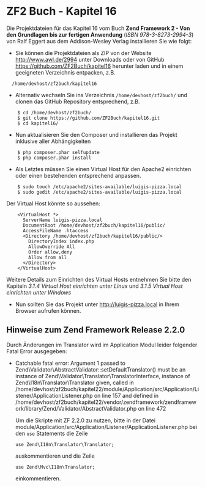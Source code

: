 ZF2 Buch - Kapitel 16
=====================

Die Projektdateien für das Kapitel 16 vom Buch **Zend Framework 2 - Von den 
Grundlagen bis zur fertigen Anwendung** (*ISBN 978-3-8273-2994-3*) von Ralf Eggert 
aus dem Addison-Wesley Verlag installieren Sie wie folgt:

* Sie können die Projektdateien als ZIP von der Website http://www.awl.de/2994 
  unter Downloads oder von GitHub https://github.com/ZF2Buch/kapitel16 herunter
  laden und in einem geeigneten Verzeichnis entpacken, z.B.
```
  /home/devhost/zf2buch/kapitel16
```
  
* Alternativ wechseln Sie ins Verzeichnis `/home/devhost/zf2buch/` und clonen das
  GitHub Repository entsprechend, z.B.
```
    $ cd /home/devhost/zf2buch/
    $ git clone https://github.com/ZF2Buch/kapitel16.git
    $ cd kapitel16/
```
  
* Nun aktualisieren Sie den Composer und installieren das Projekt inklusive
  aller Abhängigkeiten
```
    $ php composer.phar selfupdate
    $ php composer.phar install
```

* Als Letztes müssen Sie einen Virtual Host für den Apache2 einrichten oder einen
  bestehenden entsprechend anpassen.
```
    $ sudo touch /etc/apache2/sites-available/luigis-pizza.local
    $ sudo gedit /etc/apache2/sites-available/luigis-pizza.local
```
  Der Virtual Host könnte so aussehen:
```
    <VirtualHost *>
      ServerName luigis-pizza.local
      DocumentRoot /home/devhost/zf2buch/kapitel16/public/
      AccessFileName .htaccess
      <Directory /home/devhost/zf2buch/kapitel16/public/>
        DirectoryIndex index.php
        AllowOverride All
        Order allow,deny
        Allow from all
      </Directory>
    </VirtualHost>
```
  Weitere Details zum Einrichten des Virtual Hosts entnehmen Sie bitte den 
  Kapiteln *3.1.4 Virtual Host einrichten unter Linux* und *3.1.5 Virtual Host 
  einrichten unter Windows*
  
* Nun sollten Sie das Projekt unter http://luigis-pizza.local in Ihrem Browser 
  aufrufen können.

Hinweise zum Zend Framework Release 2.2.0
-----------------------------------------

Durch Änderungen im Translator wird im Application Modul leider folgender Fatal
Error ausgegeben:

* Catchable fatal error: Argument 1 passed to Zend\Validator\AbstractValidator::setDefaultTranslator() 
  must be an instance of Zend\Validator\Translator\TranslatorInterface, 
  instance of Zend\I18n\Translator\Translator given, called in 
  /home/devhost/zf2buch/kapitel22/module/Application/src/Application/Listener/ApplicationListener.php 
  on line 157 and defined in 
  /home/devhost/zf2buch/kapitel22/vendor/zendframework/zendframework/library/Zend/Validator/AbstractValidator.php 
  on line 472
  
  Um die Skripte mit ZF 2.2.0 zu nutzen, bitte in der Datei 
  module/Application/src/Application/Listener/ApplicationListener.php bei den
  `use` Statements die Zeile
  
  ```
  use Zend\I18n\Translator\Translator;
  ```
    
  auskommentieren und die Zeile
  
  ```
  use Zend\Mvc\I18n\Translator;
  ```
    
  einkommentieren.
  
  